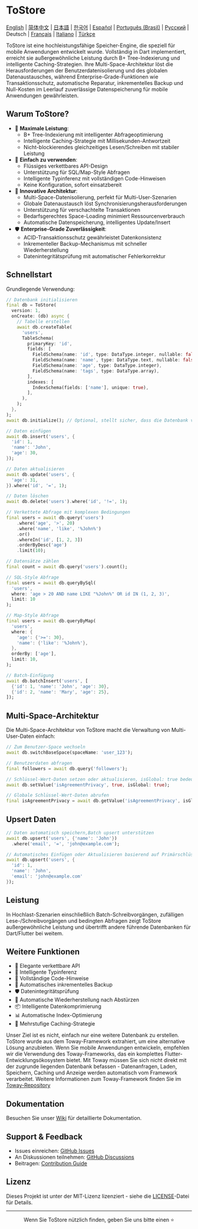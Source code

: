 # ToStore

[English](../../README.md) | [简体中文](README.zh-CN.md) | [日本語](README.ja.md) | [한국어](README.ko.md) | [Español](README.es.md) | [Português (Brasil)](README.pt-BR.md) | [Русский](README.ru.md) | Deutsch | [Français](README.fr.md) | [Italiano](README.it.md) | [Türkçe](README.tr.md)

ToStore ist eine hochleistungsfähige Speicher-Engine, die speziell für mobile Anwendungen entwickelt wurde. Vollständig in Dart implementiert, erreicht sie außergewöhnliche Leistung durch B+ Tree-Indexierung und intelligente Caching-Strategien. Ihre Multi-Space-Architektur löst die Herausforderungen der Benutzerdatenisolierung und des globalen Datenaustausches, während Enterprise-Grade-Funktionen wie Transaktionsschutz, automatische Reparatur, inkrementelles Backup und Null-Kosten im Leerlauf zuverlässige Datenspeicherung für mobile Anwendungen gewährleisten.

## Warum ToStore?

- 🚀 **Maximale Leistung**: 
  - B+ Tree-Indexierung mit intelligenter Abfrageoptimierung
  - Intelligente Caching-Strategie mit Millisekunden-Antwortzeit
  - Nicht-blockierendes gleichzeitiges Lesen/Schreiben mit stabiler Leistung
- 🎯 **Einfach zu verwenden**: 
  - Flüssiges verkettbares API-Design
  - Unterstützung für SQL/Map-Style Abfragen
  - Intelligente Typinferenz mit vollständigen Code-Hinweisen
  - Keine Konfiguration, sofort einsatzbereit
- 🔄 **Innovative Architektur**: 
  - Multi-Space-Datenisolierung, perfekt für Multi-User-Szenarien
  - Globale Datenaustausch löst Synchronisierungsherausforderungen
  - Unterstützung für verschachtelte Transaktionen
  - Bedarfsgerechtes Space-Loading minimiert Ressourcenverbrauch
  - Automatische Datenspeicherung, intelligentes Update/Insert
- 🛡️ **Enterprise-Grade Zuverlässigkeit**: 
  - ACID-Transaktionsschutz gewährleistet Datenkonsistenz
  - Inkrementeller Backup-Mechanismus mit schneller Wiederherstellung
  - Datenintegritätsprüfung mit automatischer Fehlerkorrektur

## Schnellstart

Grundlegende Verwendung:

```dart
// Datenbank initialisieren
final db = ToStore(
  version: 1,
  onCreate: (db) async {
    // Tabelle erstellen
    await db.createTable(
      'users',
      TableSchema(
        primaryKey: 'id',
        fields: [
          FieldSchema(name: 'id', type: DataType.integer, nullable: false),
          FieldSchema(name: 'name', type: DataType.text, nullable: false),
          FieldSchema(name: 'age', type: DataType.integer),
          FieldSchema(name: 'tags', type: DataType.array),
        ],
        indexes: [
          IndexSchema(fields: ['name'], unique: true),
        ],
      ),
    );
  },
);
await db.initialize(); // Optional, stellt sicher, dass die Datenbank vor Operationen vollständig initialisiert ist

// Daten einfügen
await db.insert('users', {
  'id': 1,
  'name': 'John',
  'age': 30,
});

// Daten aktualisieren
await db.update('users', {
  'age': 31,
}).where('id', '=', 1);

// Daten löschen
await db.delete('users').where('id', '!=', 1);

// Verkettete Abfrage mit komplexen Bedingungen
final users = await db.query('users')
    .where('age', '>', 20)
    .where('name', 'like', '%John%')
    .or()
    .whereIn('id', [1, 2, 3])
    .orderByDesc('age')
    .limit(10);

// Datensätze zählen
final count = await db.query('users').count();

// SQL-Style Abfrage
final users = await db.queryBySql(
  'users',
  where: 'age > 20 AND name LIKE "%John%" OR id IN (1, 2, 3)',
  limit: 10
);

// Map-Style Abfrage
final users = await db.queryByMap(
  'users',
  where: {
    'age': {'>=': 30},
    'name': {'like': '%John%'},
  },
  orderBy: ['age'],
  limit: 10,
);

// Batch-Einfügung
await db.batchInsert('users', [
  {'id': 1, 'name': 'John', 'age': 30},
  {'id': 2, 'name': 'Mary', 'age': 25},
]);
```

## Multi-Space-Architektur

Die Multi-Space-Architektur von ToStore macht die Verwaltung von Multi-User-Daten einfach:

```dart
// Zum Benutzer-Space wechseln
await db.switchBaseSpace(spaceName: 'user_123');

// Benutzerdaten abfragen
final followers = await db.query('followers');

// Schlüssel-Wert-Daten setzen oder aktualisieren, isGlobal: true bedeutet globale Daten
await db.setValue('isAgreementPrivacy', true, isGlobal: true);

// Globale Schlüssel-Wert-Daten abrufen
final isAgreementPrivacy = await db.getValue('isAgreementPrivacy', isGlobal: true);
```

## Upsert Daten

```dart
// Daten automatisch speichern,Batch upsert unterstützen
await db.upsert('users', {'name': 'John'})
  .where('email', '=', 'john@example.com');

// Automatisches Einfügen oder Aktualisieren basierend auf Primärschlüssel
await db.upsert('users', {
  'id': 1,
  'name': 'John',
  'email': 'john@example.com'
});
```


## Leistung

In Hochlast-Szenarien einschließlich Batch-Schreibvorgängen, zufälligen Lese-/Schreibvorgängen und bedingten Abfragen zeigt ToStore außergewöhnliche Leistung und übertrifft andere führende Datenbanken für Dart/Flutter bei weitem.

## Weitere Funktionen

- 💫 Elegante verkettbare API
- 🎯 Intelligente Typinferenz
- 📝 Vollständige Code-Hinweise
- 🔐 Automatisches inkrementelles Backup
- 🛡️ Datenintegritätsprüfung
- 🔄 Automatische Wiederherstellung nach Abstürzen
- 📦 Intelligente Datenkomprimierung
- 📊 Automatische Index-Optimierung
- 💾 Mehrstufige Caching-Strategie

Unser Ziel ist es nicht, einfach nur eine weitere Datenbank zu erstellen. ToStore wurde aus dem Toway-Framework extrahiert, um eine alternative Lösung anzubieten. Wenn Sie mobile Anwendungen entwickeln, empfehlen wir die Verwendung des Toway-Frameworks, das ein komplettes Flutter-Entwicklungsökosystem bietet. Mit Toway müssen Sie sich nicht direkt mit der zugrunde liegenden Datenbank befassen - Datenanfragen, Laden, Speichern, Caching und Anzeige werden automatisch vom Framework verarbeitet.
Weitere Informationen zum Toway-Framework finden Sie im [Toway-Repository](https://github.com/tocreator/toway)

## Dokumentation

Besuchen Sie unser [Wiki](https://github.com/tocreator/tostore) für detaillierte Dokumentation.

## Support & Feedback

- Issues einreichen: [GitHub Issues](https://github.com/tocreator/tostore/issues)
- An Diskussionen teilnehmen: [GitHub Discussions](https://github.com/tocreator/tostore/discussions)
- Beitragen: [Contribution Guide](CONTRIBUTING.md)

## Lizenz

Dieses Projekt ist unter der MIT-Lizenz lizenziert - siehe die [LICENSE](LICENSE)-Datei für Details.

---

<p align="center">Wenn Sie ToStore nützlich finden, geben Sie uns bitte einen ⭐️</p> 